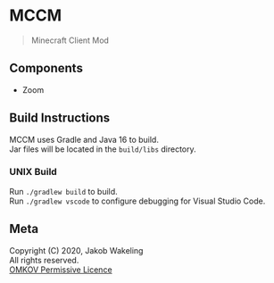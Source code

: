 # MCCM

> Minecraft Client Mod

## Components

* Zoom

## Build Instructions

MCCM uses Gradle and Java 16 to build.  
Jar files will be located in the `build/libs` directory.

### UNIX Build

Run `./gradlew build` to build.  
Run `./gradlew vscode` to configure debugging for Visual Studio Code.

## Meta

Copyright (C) 2020, Jakob Wakeling  
All rights reserved.  
[OMKOV Permissive Licence](https://www.omkov.net/OLPE)
